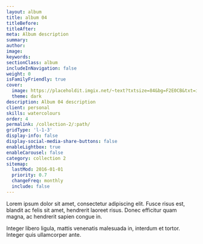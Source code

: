 ```yaml
---
layout: album
title: album 04
titleBefore:
titleAfter:
meta: Album description
summary:
author:
image:
keywords:
sectionClass: album
includeInNavigation: false
weight: 0
isFamilyFriendly: true
cover:
  image: https://placeholdit.imgix.net/~text?txtsize=84&bg=F2E0CB&txt=image-4&w=1653&h=1167
  theme: dark
description: Album 04 description
client: personal
skills: watercolours
order: 4
permalink: /collection-2/:path/
gridType: 'l-1-3'
display-info: false
display-social-media-share-buttons: false
enableLightbox: true
enableCarousel: false
category: collection 2
sitemap:
  lastMod: 2016-01-01
  priority: 0.7
  changeFreq: monthly
  include: false
---
```


Lorem ipsum dolor sit amet, consectetur adipiscing elit. Fusce risus est, blandit ac felis sit amet, hendrerit laoreet risus. Donec efficitur quam magna, ac hendrerit sapien congue in.

Integer libero ligula, mattis venenatis malesuada in, interdum et tortor. Integer quis ullamcorper ante.
